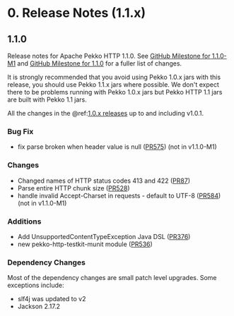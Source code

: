 # 0. Release Notes (1.1.x)

## 1.1.0

Release notes for Apache Pekko HTTP 1.1.0. See [GitHub Milestone for 1.1.0-M1](https://github.com/apache/pekko-http/milestone/1?closed=1) and [GitHub Milestone for 1.1.0](https://github.com/apache/pekko-http/milestone/4?closed=1) for a fuller list of changes.

It is strongly recommended that you avoid using Pekko 1.0.x jars with this release, you should use Pekko 1.1.x jars where possible. We don't expect there to be problems running with Pekko 1.0.x jars but Pekko HTTP 1.1 jars are built with Pekko 1.1 jars.

All the changes in the @ref:[1.0.x releases](releases-1.0.md) up to and including v1.0.1.

### Bug Fix
* fix parse broken when header value is null ([PR575](https://github.com/apache/pekko-http/pull/575)) (not in v1.1.0-M1)

### Changes
* Changed names of HTTP status codes 413 and 422 ([PR87](https://github.com/apache/pekko-http/pull/87))
* Parse entire HTTP chunk size ([PR528](https://github.com/apache/pekko-http/pull/528))
* handle invalid Accept-Charset in requests - default to UTF-8 ([PR584](https://github.com/apache/pekko-http/pull/584)) (not in v1.1.0-M1)

### Additions
* Add UnsupportedContentTypeException Java DSL ([PR376](https://github.com/apache/pekko-http/pull/376))
* new pekko-http-testkit-munit module ([PR536](https://github.com/apache/pekko-http/pull/536))

### Dependency Changes

Most of the dependency changes are small patch level upgrades. Some exceptions include:

* slf4j was updated to v2
* Jackson 2.17.2
